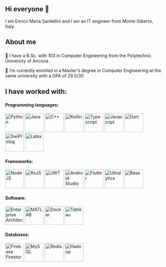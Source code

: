 ## Hi everyone 👋

<p align="left">I am Enrico Maria Sardellini and I am an IT engineer from Monte Giberto, Italy.</p>

###

<h2 align="left">About me</h2>

###

<p align="left">🎯 I have a B.Sc. with 103 in Computer Engineering from the Polytechnic University of Ancona</p>
<p align="left">🌱 I’m currently enrolled in a Master's degree in Computer Engineering at the same university with a GPA of 29.5/30</p>

###   

<h2 align="left">I have worked with:</h2>  

###  

#### Programming languages:
<div>
  <img src="https://cdn.jsdelivr.net/gh/devicons/devicon/icons/python/python-original.svg" height="60rem" title="Python">
  <img src="https://cdn-icons-png.flaticon.com/512/5968/5968282.png" height="60rem" title="Java">
  <img src="https://cdn.jsdelivr.net/gh/devicons/devicon/icons/cplusplus/cplusplus-original.svg" height="60rem" title="C++">  
  <img src="https://cdn.jsdelivr.net/gh/devicons/devicon/icons/kotlin/kotlin-original.svg" height="60rem" title="Kotlin">
  <img src="https://cdn.jsdelivr.net/gh/devicons/devicon/icons/typescript/typescript-original.svg" height="60rem" title="Typescript">
  <img src="https://cdn.jsdelivr.net/gh/devicons/devicon/icons/javascript/javascript-original.svg" height="60rem" title="Javascript">
  <img src="https://cdn.jsdelivr.net/gh/devicons/devicon/icons/dart/dart-original.svg" height="60rem" title="Dart">
  <img src="https://github.com/user-attachments/assets/75569472-a536-4c2f-ba8d-e0ccf74d761d" height="60rem" title="SwiProlog">
  <img src="https://cdn.jsdelivr.net/gh/devicons/devicon/icons/latex/latex-original.svg" height="60rem" title="Latex">
</div>

#### Frameworks:
<div>
  <img src="https://upload.wikimedia.org/wikipedia/commons/d/d9/Node.js_logo.svg" height="60rem" title="NodeJS">
  <img src="https://rxjs.dev/generated/images/marketing/home/Rx_Logo-512-512.png" height="60rem" title="RxJS">
  <img src="https://cdn.worldvectorlogo.com/logos/jwt-3.svg" height="60rem" title="JWT">
  <img src="https://cdn.jsdelivr.net/gh/devicons/devicon/icons/androidstudio/androidstudio-original.svg" height="60rem" title="Android Studio">
  <img src="https://web-strapi.mrmilu.com/uploads/flutter_logo_470e9f7491.png" height="60rem" title="Flutter">
  <img src="https://avatars.githubusercontent.com/u/26833451?s=280&v=4" height="60rem" title="Ultralytics">  
  <img src="https://github.com/user-attachments/assets/700a1ff5-7843-464f-a78e-0dd01af74121" height="60rem" title="Rasa">
</div>

#### Software:
<div>
  <img src="https://media.codeweavers.com/pub/crossover/website/htmlimages/enterprise-architect-icon_1_1.png" height="60rem" title="Enterprise Architect">
  <img src="https://cdn.jsdelivr.net/gh/devicons/devicon/icons/matlab/matlab-original.svg" height="60rem" title="MATLAB"> 
  <img src="https://cdn.jsdelivr.net/gh/devicons/devicon/icons/docker/docker-original.svg" height="60rem" title="Docker">
  <img src="https://cdn.worldvectorlogo.com/logos/tableau-software.svg" height="60rem" title="Tableau"> 
</div>

#### Databases:
<div>
  <img src="https://upload.wikimedia.org/wikipedia/commons/f/fd/Firebase_Logo_%28No_wordmark%29_%282024-%29.svg" height="60rem" title="Firebase Firestore">
  <img src="https://cdn-icons-png.flaticon.com/512/5968/5968313.png" height="60rem" title="MySQL">
  <img src="https://www.geekandjob.com/uploads/wiki/5f6231ac011726c714dfa5bad0c05c4a4c8ad8c4.png" height="60rem" title="Redis">
  <img src="https://cdn.worldvectorlogo.com/logos/hadoop.svg" height="60rem" title="Hadoop">
</div>
